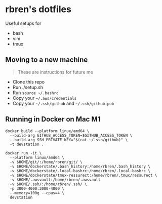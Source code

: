 rbren's dotfiles
=======

Useful setups for
* bash
* vim
* tmux

## Moving to a new machine
> These are instructions for future me
* Clone this repo
* Run ./setup.sh
* Run `source ~/.bashrc`
* Copy your `~/.aws/credentials`
* Copy your `~/.ssh/github` and `~/.ssh/github.pub`

## Running in Docker on Mac M1
```
docker build --platform linux/amd64 \
  --build-arg GITHUB_ACCESS_TOKEN=$GITHUB_ACCESS_TOKEN \
  --build-arg SSH_PRIVATE_KEY="$(cat ~/.ssh/github)" \
  -t devstation .

docker run -it \
  --platform linux/amd64 \
  -v $HOME/git/:/home/rbren/git/ \
  -v $HOME/dockerstate/.bash_history:/home/rbren/.bash_history \
  -v $HOME/dockerstate/.local-bashrc:/home/rbren/.local-bashrc \
  -v $HOME/dockerstate/tmux-ressurect:/home/rbren/.tmux/ressurect \
  -v $HOME/.awsvault:/home/rbren/.awsvault
  -v $HOME/.ssh/:/home/rbren/.ssh/ \
  -p 3000-4000:3000-4000 \
  --memory=100g --cpus=4 \
  devstation
```

